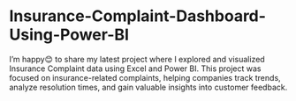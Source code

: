 # Insurance-Complaint-Dashboard-Using-Power-BI
I’m happy😊 to share my latest project where I explored and visualized Insurance Complaint data using Excel and Power BI. This project was focused on insurance-related complaints, helping companies track trends, analyze resolution times, and gain valuable insights into customer feedback.
